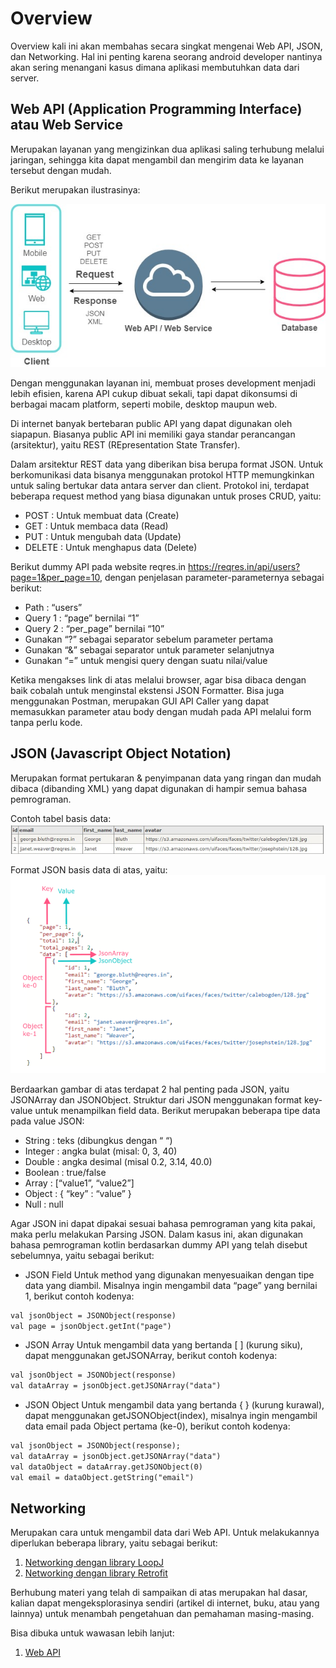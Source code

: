 # Overview
Overview kali ini akan membahas secara singkat mengenai Web API, JSON, dan Networking. Hal ini penting karena seorang android developer nantinya akan sering menangani kasus dimana aplikasi membutuhkan data dari server.

## **Web API (Application Programming Interface) atau Web Service**
Merupakan layanan yang mengizinkan dua aplikasi saling terhubung melalui jaringan, sehingga kita dapat mengambil dan mengirim data ke layanan tersebut dengan mudah.

Berikut merupakan ilustrasinya:

![Web API](asset/WebAPI.png)

Dengan menggunakan layanan ini, membuat proses development menjadi lebih efisien, karena API cukup dibuat sekali, tapi dapat dikonsumsi di berbagai macam platform, seperti mobile, desktop maupun web.

Di internet banyak bertebaran public API yang dapat digunakan oleh siapapun. Biasanya public API ini memiliki gaya standar perancangan (arsitektur), yaitu REST (REpresentation State Transfer). 

Dalam arsitektur REST data yang diberikan bisa berupa format JSON. Untuk berkomunikasi data bisanya menggunakan protokol HTTP memungkinkan untuk saling bertukar data antara server dan client. Protokol ini, terdapat beberapa request method yang biasa digunakan untuk proses CRUD, yaitu:
- POST : Untuk membuat data (Create)
- GET : Untuk membaca data (Read)
- PUT : Untuk mengubah data (Update)
- DELETE : Untuk menghapus data (Delete)

Berikut dummy API pada website reqres.in https://reqres.in/api/users?page=1&per_page=10, dengan penjelasan parameter-parameternya sebagai berikut:
- Path : “users”
- Query 1 : “page” bernilai “1” 
- Query 2 : “per_page” bernilai “10”
- Gunakan “?” sebagai separator sebelum parameter pertama
- Gunakan “&” sebagai separator untuk parameter selanjutnya
- Gunakan “=” untuk mengisi query dengan suatu nilai/value

Ketika mengakses link di atas melalui browser, agar bisa dibaca dengan baik cobalah untuk menginstal ekstensi JSON Formatter. Bisa juga menggunakan Postman, merupakan GUI API Caller yang dapat memasukkan parameter atau body dengan mudah pada API melalui form tanpa perlu kode.

## **JSON (Javascript Object Notation)**
Merupakan format pertukaran & penyimpanan data yang ringan dan mudah dibaca (dibanding XML) yang dapat digunakan di hampir semua bahasa pemrograman.

Contoh tabel basis data:
![DB](asset/Db.png)

Format JSON basis data di atas, yaitu:
![DB JSON](asset/DbWithJSON.png)

Berdaarkan gambar di atas terdapat 2 hal penting pada JSON, yaitu JSONArray dan JSONObject. Struktur dari JSON menggunakan format key-value untuk menampilkan field data. Berikut merupakan beberapa tipe data pada value JSON:
- String : teks (dibungkus dengan “ “)
- Integer : angka bulat (misal: 0, 3, 40)
- Double : angka desimal (misal 0.2,  3.14, 40.0)
- Boolean : true/false
- Array : [“value1”, “value2”]
- Object : { “key” : “value” }
- Null : null

Agar JSON ini dapat dipakai sesuai bahasa pemrograman yang kita pakai, maka perlu melakukan Parsing JSON. Dalam kasus ini, akan digunakan bahasa pemrograman kotlin berdasarkan dummy API yang telah disebut sebelumnya, yaitu sebagai berikut:
- JSON Field
Untuk method yang digunakan menyesuaikan dengan tipe data yang diambil. Misalnya ingin mengambil data “page” yang bernilai 1, berikut contoh kodenya:
```xml
val jsonObject = JSONObject(response)
val page = jsonObject.getInt("page")
```

- JSON Array
Untuk mengambil data yang bertanda [ ] (kurung siku), dapat menggunakan getJSONArray, berikut contoh kodenya:
```xml
val jsonObject = JSONObject(response)
val dataArray = jsonObject.getJSONArray("data")
```

- JSON Object
Untuk mengambil data yang bertanda { } (kurung kurawal), dapat menggunakan getJSONObject(index), misalnya ingin mengambil data email pada Object pertama (ke-0), berikut contoh kodenya:
```xml
val jsonObject = JSONObject(response);
val dataArray = jsonObject.getJSONArray("data")
val dataObject = dataArray.getJSONObject(0)
val email = dataObject.getString("email")
```

## **Networking**
Merupakan cara untuk mengambil data dari Web API. Untuk melakukannya diperlukan beberapa library, yaitu sebagai berikut:
1. [Networking dengan library LoopJ](../LoopJ/LoopJ.md)
2. [Networking dengan library Retrofit](../Retrofit/Retrofit.md)

Berhubung materi yang telah di sampaikan di atas merupakan hal dasar, kalian dapat mengeksplorasinya sendiri (artikel di internet, buku, atau yang lainnya) untuk menambah pengetahuan dan pemahaman masing-masing.

Bisa dibuka untuk wawasan lebih lanjut:
1. [Web API](https://formatberita.com/2020/04/29/apa-itu-web-api/)